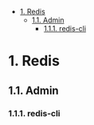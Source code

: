 - [1. Redis](#1-redis)
  - [1.1. Admin](#11-admin)
    - [1.1.1. redis-cli](#111-redis-cli)

# 1. Redis

## 1.1. Admin

### 1.1.1. redis-cli
